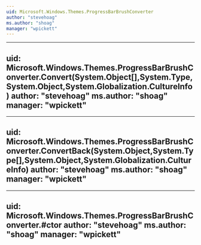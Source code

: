 ```yaml
---
uid: Microsoft.Windows.Themes.ProgressBarBrushConverter
author: "stevehoag"
ms.author: "shoag"
manager: "wpickett"
---
```


---
uid: Microsoft.Windows.Themes.ProgressBarBrushConverter.Convert(System.Object[],System.Type,System.Object,System.Globalization.CultureInfo)
author: "stevehoag"
ms.author: "shoag"
manager: "wpickett"
---

---
uid: Microsoft.Windows.Themes.ProgressBarBrushConverter.ConvertBack(System.Object,System.Type[],System.Object,System.Globalization.CultureInfo)
author: "stevehoag"
ms.author: "shoag"
manager: "wpickett"
---

---
uid: Microsoft.Windows.Themes.ProgressBarBrushConverter.#ctor
author: "stevehoag"
ms.author: "shoag"
manager: "wpickett"
---
